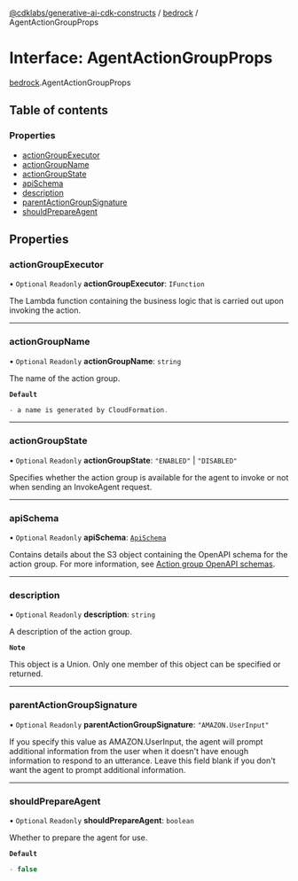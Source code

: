 [@cdklabs/generative-ai-cdk-constructs](../README.md) / [bedrock](../modules/bedrock.md) / AgentActionGroupProps

# Interface: AgentActionGroupProps

[bedrock](../modules/bedrock.md).AgentActionGroupProps

## Table of contents

### Properties

- [actionGroupExecutor](bedrock.AgentActionGroupProps.md#actiongroupexecutor)
- [actionGroupName](bedrock.AgentActionGroupProps.md#actiongroupname)
- [actionGroupState](bedrock.AgentActionGroupProps.md#actiongroupstate)
- [apiSchema](bedrock.AgentActionGroupProps.md#apischema)
- [description](bedrock.AgentActionGroupProps.md#description)
- [parentActionGroupSignature](bedrock.AgentActionGroupProps.md#parentactiongroupsignature)
- [shouldPrepareAgent](bedrock.AgentActionGroupProps.md#shouldprepareagent)

## Properties

### actionGroupExecutor

• `Optional` `Readonly` **actionGroupExecutor**: `IFunction`

The Lambda function containing the business logic that is carried out upon invoking the action.

___

### actionGroupName

• `Optional` `Readonly` **actionGroupName**: `string`

The name of the action group.

**`Default`**

```ts
- a name is generated by CloudFormation.
```

___

### actionGroupState

• `Optional` `Readonly` **actionGroupState**: ``"ENABLED"`` \| ``"DISABLED"``

Specifies whether the action group is available for the agent to invoke or not when sending an InvokeAgent request.

___

### apiSchema

• `Optional` `Readonly` **apiSchema**: [`ApiSchema`](../classes/bedrock.ApiSchema.md)

Contains details about the S3 object containing the OpenAPI schema for the action group. For more information, see
[Action group OpenAPI schemas](https://docs.aws.amazon.com/bedrock/latest/userguide/agents-api-schema.html).

___

### description

• `Optional` `Readonly` **description**: `string`

A description of the action group.

**`Note`**

This object is a Union. Only one member of this object can be specified or returned.

___

### parentActionGroupSignature

• `Optional` `Readonly` **parentActionGroupSignature**: ``"AMAZON.UserInput"``

If you specify this value as AMAZON.UserInput, the agent will prompt additional information from the user when it
doesn't have enough information to respond to an utterance. Leave this field blank if you don't want the agent to
prompt additional information.

___

### shouldPrepareAgent

• `Optional` `Readonly` **shouldPrepareAgent**: `boolean`

Whether to prepare the agent for use.

**`Default`**

```ts
- false
```
